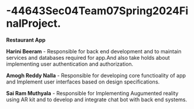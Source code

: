 # -44643Sec04Team07Spring2024FinalProject.
**Restaurant App**

**Harini Beeram** - Responsible for back end development and to maintain services and databases required for app.And also take holds about implementing user authentication and authorization.

**Amogh Reddy Nalla** - Responsible for developing core functioality of app and Implement user interfaces based on design specifications.

**Sai Ram Muthyala** - Responsible for Implementing Augumented reality using AR kit and to develop and integrate chat bot with back end systems. 
